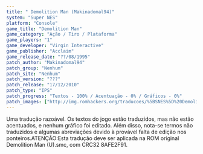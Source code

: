 ```yaml
---
title: " Demolition Man (Makinadomal94)"
system: "Super NES"
platform: "Console"
game_title: "Demolition Man"
game_category: "Ação / Tiro / Plataforma"
game_players: "1"
game_developer: "Virgin Interactive"
game_publisher: "Acclaim"
game_release_date: "??/08/1995"
patch_author: "Makinadomal94"
patch_group: "Nenhum"
patch_site: "Nenhum"
patch_version: "???"
patch_release: "17/12/2010"
patch_type: "IPS"
patch_progress: "Textos - 100% / Acentuação - 0% / Gráficos - 0%"
patch_images: ["http://img.romhackers.org/traducoes/%5BSNES%5D%20Demolition%20Man%20-%20Makinadomal94%20-%201.png","http://img.romhackers.org/traducoes/%5BSNES%5D%20Demolition%20Man%20-%20Makinadomal94%20-%202.png","http://img.romhackers.org/traducoes/%5BSNES%5D%20Demolition%20Man%20-%20Makinadomal94%20-%203.png"]
---
```

Uma tradução razoável. Os textos do jogo estão traduzidos, mas não estão acentuados, e nenhum gráfico foi editado. Além disso, nota-se termos não traduzidos e algumas abreviações devido à provável falta de edição nos ponteiros.ATENÇÃO:Esta tradução deve ser aplicada na ROM original Demolition Man (U).smc, com CRC32 8AFE2F91.